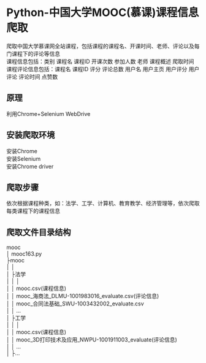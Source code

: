 # Python-中国大学MOOC(慕课)课程信息爬取
爬取中国大学慕课网全站课程，包括课程的课程名、开课时间、老师、评论以及每门课程下的评论等信息<br>
课程信息包括：类别	课程名	课程ID	开课次数	参加人数	老师	课程概述	爬取时间<br>
课程评论信息包括：课程名	课程ID	评分	评论总数	用户名	用户主页	用户评分	用户评论	评论时间	点赞数
## 原理
利用Chrome+Selenium WebDrive
## 安装爬取环境
安装Chrome<br>
安装Selenium<br>
安装Chrome driver<br>
## 爬取步骤
依次根据课程种类，如：法学、工学、计算机、教育教学、经济管理等，依次爬取每类课程下的课程信息
## 爬取文件目录结构
mooc<br>
│  mooc163.py<br>
├mooc<br>
│   │   <br>
│   ├法学<br>
│   │   │<br>
│   │   mooc.csv(课程信息)<br>
│   │   mooc_海商法_DLMU-1001983016_evaluate.csv(评论信息)<br>
│   │   mooc_合同法基础_SWU-1003432002_evaluate.csv<br>
│   │   ...<br>
│   ├工学<br>
│   │   │<br>
│   │   mooc.csv(课程信息)<br>
│   │   mooc_3D打印技术及应用_NWPU-1001911003_evaluate(评论信息)<br>
│   │   ...<br>
│   ├...
